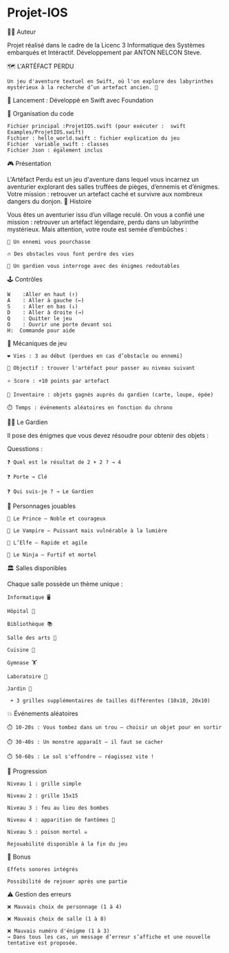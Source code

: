 # Projet-IOS

👨‍💻 Auteur

Projet réalisé dans le cadre de la Licenc 3 Informatique des Systèmes embarqués et Intéractif.
Développement par ANTON NELCON Steve.

🗺️ L'ARTÉFACT PERDU

    Un jeu d'aventure textuel en Swift, où l'on explore des labyrinthes mystérieux à la recherche d’un artefact ancien. 🧭

  🚀 Lancement : Développé en Swift avec Foundation

  📂 Organisation du code

    Fichier principal :ProjetIOS.swift (pour exécuter :  swift Examples/ProjetIOS.swift)
    Fichier : hello_world.swift : fichier explication du jeu
    Fichier  variable_swift : classes
    Fichier Json : également inclus

🎮 Présentation

L'Artéfact Perdu est un jeu d'aventure dans lequel vous incarnez un aventurier explorant des salles truffées de pièges, d’ennemis et d’énigmes. Votre mission : retrouver un artefact caché et survivre aux nombreux dangers du donjon.
📖 Histoire

Vous êtes un aventurier issu d’un village reculé. On vous a confié une mission : retrouver un artéfact légendaire, perdu dans un labyrinthe mystérieux. Mais attention, votre route est semée d’embûches :

    👹 Un ennemi vous pourchasse

    🔥 Des obstacles vous font perdre des vies

    🧙 Un gardien vous interroge avec des énigmes redoutables

🕹️ Contrôles

    W	 :Aller en haut (↑)
    A	 : Aller à gauche (←)
    S	 : Aller en bas (↓)
    D	 : Aller à droite (→)
    Q	 : Quitter le jeu
    O	 : Ouvrir une porte devant soi
    H:  Commande pour aide

🧩 Mécaniques de jeu

    ❤️ Vies : 3 au début (perdues en cas d’obstacle ou ennemi)

    💎 Objectif : trouver l'artéfact pour passer au niveau suivant

    ⭐ Score : +10 points par artefact

    🎒 Inventaire : objets gagnés auprès du gardien (carte, loupe, épée)

    ⏱️ Temps : événements aléatoires en fonction du chrono

🧙‍♂️ Le Gardien

Il pose des énigmes que vous devez résoudre pour obtenir des objets :

Quesstions :

    ❓ Quel est le résultat de 2 + 2 ? → 4

    ❓ Porte → Clé

    ❓ Qui suis-je ? → Le Gardien

🧍 Personnages jouables

    🫅 Le Prince – Noble et courageux

    🧛 Le Vampire – Puissant mais vulnérable à la lumière

    🧝 L’Elfe – Rapide et agile

    🥷 Le Ninja – Furtif et mortel

🏛️ Salles disponibles

Chaque salle possède un thème unique :

    Informatique 🖥️

    Hôpital 🏥

    Bibliothèque 📚

    Salle des arts 🎨

    Cuisine 🍳

    Gymnase 🏋️

    Laboratoire 🔬

    Jardin 🌳

     + 3 grilles supplémentaires de tailles différentes (10x10, 20x10)

💥 Événements aléatoires

    ⏱️ 10-20s : Vous tombez dans un trou — choisir un objet pour en sortir

    ⏱️ 30-40s : Un monstre apparaît — il faut se cacher

    ⏱️ 50-60s : Le sol s'effondre — réagissez vite !

🔄 Progression

    Niveau 1 : grille simple

    Niveau 2 : grille 15x15

    Niveau 3 : feu au lieu des bombes

    Niveau 4 : apparition de fantômes 👻

    Niveau 5 : poison mortel ☠️

    Rejouabilité disponible à la fin du jeu

🎵 Bonus

    Effets sonores intégrés

    Possibilité de rejouer après une partie

⚠️ Gestion des erreurs

    ❌ Mauvais choix de personnage (1 à 4)

    ❌ Mauvais choix de salle (1 à 8)

    ❌ Mauvais numéro d'énigme (1 à 3)
    → Dans tous les cas, un message d’erreur s’affiche et une nouvelle tentative est proposée.
